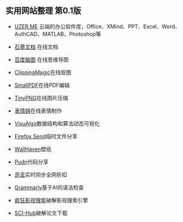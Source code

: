    ## 实用网站整理 第0.1版

- [UZER.ME](https://uzer.me/) 云端的办公软件库，Office、XMind、PPT、Excel、Word、AuthCAD、MATLAB、Photoshop等
		 
- [石墨文档](https://shimo.im) 在线文档
		
- [百度脑图](http://naotu.baidu.com/) 在线思维导图
		 
- [ClippingMagic](https://clippingmagic.com/)在线抠图
 	
- [SmallPDF](https://smallpdf.com/cn)在线PDF编辑
 		
- [TinyPNG](https://tinypng.com/)在线图片压缩
  		
- [表情锅](https://app.xuty.tk/static/app/index.html)在线表情制作
	
- [VisuAlgo](https://visualgo.net/zh)数据结构和算法动态可视化

- [Firefox Send](https://send.firefox.com/)临时文件分享

- [WallHaven](https://alpha.wallhaven.cc/)壁纸

- [Pudn](http://www.pudn.com/)代码分享

- [逛丢](https://guangdiu.com/)实时同步全网折扣

- [Grammarly](https://www.grammarly.com/)基于AI的语法检查

- [疯狂影视搜索](http://ifkdy.com/)破解影视搜索引擎

- [SCI-Hub](http://sci-hub.tw/)破解论文下载
